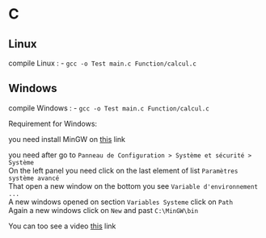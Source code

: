 # C

## Linux

compile Linux : 
    - ` gcc -o Test main.c Function/calcul.c `

## Windows

compile Windows :
    - ` gcc -o Test main.c Function/calcul.c `

Requirement for Windows:
    
you need install MinGW on [this](https://sourceforge.net/projects/mingw/) link 

you need after go to `Panneau de Configuration > Système et sécurité > Système` <br>
On the left panel you need click on the last element of list ` Paramètres système avancé ` <br>
That open a new window on the bottom you see ` Variable d'environnement ... ` <br>
A new windows opened on section ` Variables Systeme ` click on ` Path ` <br>
Again a new windows click on `New` and past ` C:\MinGW\bin ` <br>

You can too see a video [this](https://www.youtube.com/watch?v=sXW2VLrQ3Bs) link

